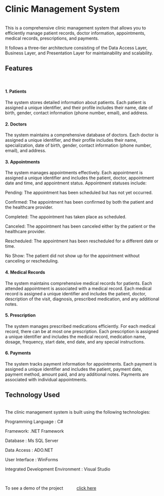 <H1  > Clinic Management System </H1>
</br>
This is a comprehensive clinic management system that allows you to efficiently manage patient records, doctor information, appointments, medical records, prescriptions, and payments.

It follows a three-tier architecture consisting of the Data Access Layer, Business Layer, and Presentation Layer for maintainability and scalability.
</br>

<H2> Features </H2>
</br>
<H4> 1. Patients </H4>
The system stores detailed information about patients. Each patient is assigned a unique identifier, and their profile includes their name, date of birth, gender, contact information (phone number, email), and address.

<H4>2. Doctors </H4>
The system maintains a comprehensive database of doctors. Each doctor is assigned a unique identifier, and their profile includes their name, specialization, date of birth, gender, contact information (phone number, email), and address.

<H4>3. Appointments</H4>
The system manages appointments effectively. Each appointment is assigned a unique identifier and includes the patient, doctor, appointment date and time, and appointment status. Appointment statuses include:

<p>Pending: The appointment has been scheduled but has not yet occurred.</p>
<p>Confirmed: The appointment has been confirmed by both the patient and the healthcare provider.</p>
<p>Completed: The appointment has taken place as scheduled.</p>
<p>Canceled: The appointment has been canceled either by the patient or the healthcare provider.</p>
<p>Rescheduled: The appointment has been rescheduled for a different date or time.</p>
<p>No Show: The patient did not show up for the appointment without canceling or rescheduling.</p>

<H4>4. Medical Records</H4>
The system maintains comprehensive medical records for patients. Each attended appointment is associated with a medical record. Each medical record is assigned a unique identifier and includes the patient, doctor, description of the visit, diagnosis, prescribed medication, and any additional notes.

<H4>5. Prescription</H4>
The system manages prescribed medications efficiently. For each medical record, there can be at most one prescription. Each prescription is assigned a unique identifier and includes the medical record, medication name, dosage, frequency, start date, end date, and any special instructions.

<H4>6. Payments</H4>
The system tracks payment information for appointments. Each payment is assigned a unique identifier and includes the patient, payment date, payment method, amount paid, and any additional notes. Payments are associated with individual appointments.

<H2> Technology Used </H2>
</br>
The clinic management system is built using the following technologies:
<p> Programming Language : C#</p>
<p> Framework: .NET Framework</p>
<p> Database : Ms SQL Server</p>
<p> Data Access : ADO.NET</p>
<p> User Interface : WinForms</p>
<p> Integrated Development Environment : Visual Studio</p>
</br>
<p>To see a demo of the project <a style="margin-left: 40px;" target="_blank" href="https://youtu.be/vBZQVXpOF1s?si=KwhFc3kcmdsJxhYT">click here</a></p>
